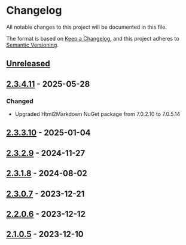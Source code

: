 # Changelog

All notable changes to this project will be documented in this file.

The format is based on [Keep a Changelog](https://keepachangelog.com/en/1.0.0/),
and this project adheres to [Semantic Versioning](https://semver.org/spec/v2.0.0.html).

## [Unreleased]

## [2.3.4.11] - 2025-05-28

### Changed

- Upgraded Html2Markdown NuGet package from 7.0.2.10 to 7.0.5.14

## [2.3.3.10] - 2025-01-04

## [2.3.2.9] - 2024-11-27

## [2.3.1.8] - 2024-08-02

## [2.3.0.7] - 2023-12-21

## [2.2.0.6] - 2023-12-12

## [2.1.0.5] - 2023-12-10

[unreleased]: https://github.com/baynezy/Html2Markdown.bayn.es/compare/2.3.4.11...HEAD
[2.3.4.11]: https://github.com/baynezy/Html2Markdown.bayn.es/compare/2.3.3.10...2.3.4.11
[2.3.3.10]: https://github.com/baynezy/Html2Markdown.bayn.es/compare/2.3.2.9...2.3.3.10
[2.3.2.9]: https://github.com/baynezy/Html2Markdown.bayn.es/compare/2.3.1.8...2.3.2.9
[2.3.1.8]: https://github.com/baynezy/Html2Markdown.bayn.es/compare/2.3.0.7...2.3.1.8
[2.3.0.7]: https://github.com/baynezy/Html2Markdown.bayn.es/compare/2.2.0.6...2.3.0.7
[2.2.0.6]: https://github.com/baynezy/Html2Markdown.bayn.es/compare/2.1.0.5...2.2.0.6
[2.1.0.5]: https://github.com/baynezy/Html2Markdown.bayn.es/compare/0a87a2a60c57b43d99d451b6850e9bda6b51f25f...2.1.0.5
